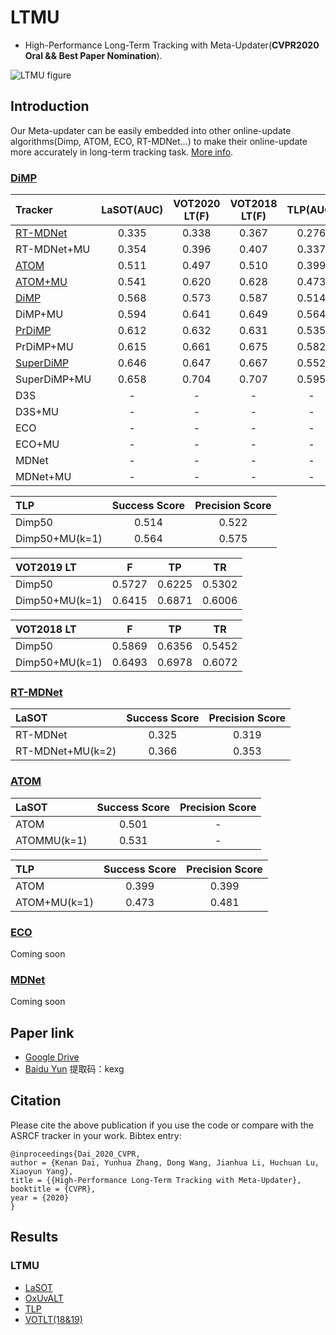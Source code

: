 # LTMU
- High-Performance Long-Term Tracking with Meta-Updater(**CVPR2020 Oral && Best Paper Nomination**).

![LTMU figure](framework.jpg)

## Introduction 
Our Meta-updater can be easily embedded into other online-update algorithms(Dimp, ATOM, ECO, RT-MDNet...) to make their online-update more accurately in long-term tracking task. [More info](https://zhuanlan.zhihu.com/p/130322874).
### [DiMP](https://github.com/visionml/pytracking)
| Tracker            | LaSOT(AUC)    | VOT2020 LT(F) | VOT2018 LT(F) | TLP(AUC) |
|:-----------   |:----------------:|:----------------:|:----------------:|:----------------:|
| [RT-MDNet](https://github.com/IlchaeJung/RT-MDNet)| 0.335               |0.338             |0.367             |0.276             |
| RT-MDNet+MU| 0.354               |0.396             |0.407             |0.337             |
| [ATOM](https://github.com/visionml/pytracking)| 0.511               |0.497             |0.510             |0.399             |
| [ATOM+MU](https://github.com/Daikenan/LTMU/tree/master/ATOM_MU)    | 0.541               |0.620             |0.628             |0.473             |
| [DiMP](https://github.com/visionml/pytracking)| 0.568               |0.573             |0.587             |0.514             |
| DiMP+MU    | 0.594               |0.641             |0.649             |0.564             |
| [PrDiMP](https://github.com/visionml/pytracking)| 0.612               |0.632             |0.631             |0.535             |
| PrDiMP+MU  | 0.615               |0.661             |0.675             |0.582             |
| [SuperDiMP](https://github.com/visionml/pytracking)| 0.646               |0.647             |0.667             |0.552             |
| SuperDiMP+MU| 0.658               |0.704             |0.707             |0.595             |
| D3S        | -                   |-                 |-                 |-                 |
| D3S+MU     | -                   |-                 |-                 |-                 |
| ECO        | -                   |-                 |-                 |-                 |
| ECO+MU     | -                   |-                 |-                 |-                 |
| MDNet        | -                   |-                 |-                 |-                 |
| MDNet+MU     | -                   |-                 |-                 |-                 |


| TLP            | Success Score    | Precision Score |
|:-----------   |:----------------:|:----------------:|
| Dimp50       | 0.514            |      0.522       |
| Dimp50+MU(k=1)       | 0.564            |      0.575       |

| VOT2019 LT            | F    | TP | TR |
|:-----------   |:----------------:|:----------------:|:----------------:|
| Dimp50       | 0.5727            |    0.6225         |0.5302|
| Dimp50+MU(k=1)       | 0.6415            |     0.6871        |    0.6006|

| VOT2018 LT            | F    | TP | TR |
|:-----------   |:----------------:|:----------------:|:----------------:|
| Dimp50       | 0.5869            |    0.6356         |0.5452|
| Dimp50+MU(k=1)       | 0.6493            |     0.6978        |    0.6072|

### [RT-MDNet](https://github.com/IlchaeJung/RT-MDNet)
| LaSOT            | Success Score    | Precision Score |
|:-----------   |:----------------:|:----------------:|
| RT-MDNet       | 0.325            |  0.319           |
| RT-MDNet+MU(k=2)       | 0.366            |  0.353           |
### [ATOM](https://github.com/visionml/pytracking)
| LaSOT            | Success Score    | Precision Score |
|:-----------   |:----------------:|:----------------:|
| ATOM       | 0.501           |      -       |
| ATOMMU(k=1)       | 0.531            |      -       |

| TLP            | Success Score    | Precision Score |
|:-----------   |:----------------:|:----------------:|
| ATOM       | 0.399            |      0.399       |
| ATOM+MU(k=1)       | 0.473            |      0.481       |
### [ECO](https://github.com/visionml/pytracking)
Coming soon
### [MDNet](https://github.com/hyeonseobnam/py-MDNet)
Coming soon
## Paper link
- [Google Drive](https://drive.google.com/open?id=14CGBaVl8sNIYRi0tQ5E_wsjpHiINu9Jk)
- [Baidu Yun](https://pan.baidu.com/s/1jhPOdYoNRVD30Mr5okkv2g)   提取码：kexg
## Citation
Please cite the above publication if you use the code or compare with the ASRCF tracker in your work. Bibtex entry:
```
@inproceedings{Dai_2020_CVPR,
author = {Kenan Dai, Yunhua Zhang, Dong Wang, Jianhua Li, Huchuan Lu, Xiaoyun Yang},
title = {{High-Performance Long-Term Tracking with Meta-Updater},
booktitle = {CVPR},
year = {2020}
}
```
## Results
### LTMU
- [LaSOT](https://drive.google.com/open?id=1sfNUgUcjb29-RkjA1buv7eAziEOn5ece)
- [OxUvALT](https://drive.google.com/open?id=1dAyYSpAJhMd6mFE2uRPblCwkciuA2fUf)
- [TLP](https://drive.google.com/open?id=1Heg_Pwv021pl47ekHM40H1H2tn3KjF4I)
- [VOTLT(18&19)](https://drive.google.com/open?id=1Wh4MTEavqUs4FZtH7jGJQsdSAR0ThdeA)
